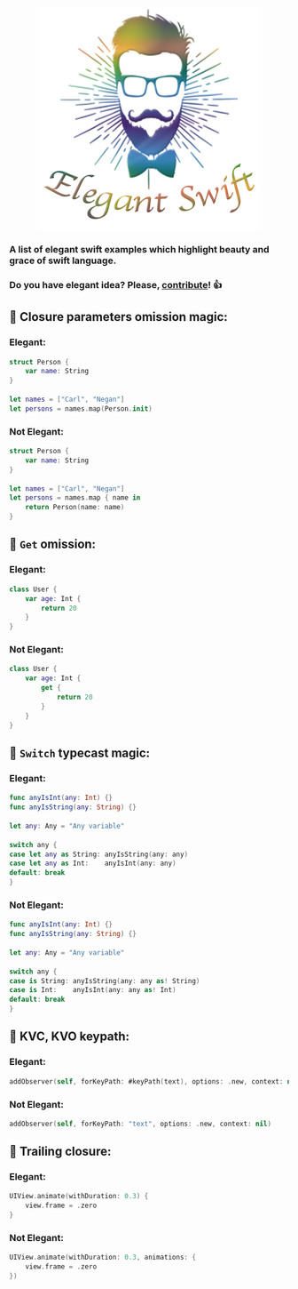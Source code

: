 <p align="center">
  <img src="logo.png" alt="Elegant swift"/>
</p>

### A list of elegant swift examples which highlight beauty and grace of swift language.
### Do you have elegant idea? Please, [contribute](https://github.com/Otbivnoe/Elegant-Swift/pulls)! :+1:


## :tada: Closure parameters omission magic: 

### Elegant:

``` swift
struct Person {
    var name: String
}

let names = ["Carl", "Negan"]
let persons = names.map(Person.init)
```

### Not Elegant:

``` swift 
struct Person {
    var name: String
}

let names = ["Carl", "Negan"]
let persons = names.map { name in
    return Person(name: name)
}
```

## :tada: `Get` omission: 

### Elegant:

```swift
class User {
    var age: Int {
        return 20
    }
}
```

### Not Elegant:

```swift
class User {
    var age: Int {
        get {
            return 20
        }
    }
}
```

## :tada: `Switch` typecast magic:

### Elegant:

``` swift
func anyIsInt(any: Int) {}
func anyIsString(any: String) {}

let any: Any = "Any variable"

switch any {
case let any as String: anyIsString(any: any)
case let any as Int:    anyIsInt(any: any)
default: break
}
```

### Not Elegant:

``` swift 
func anyIsInt(any: Int) {}
func anyIsString(any: String) {}

let any: Any = "Any variable"

switch any {
case is String: anyIsString(any: any as! String)
case is Int:    anyIsInt(any: any as! Int)
default: break
}
```

## :tada: KVC, KVO keypath: 

### Elegant:

```swift
addObserver(self, forKeyPath: #keyPath(text), options: .new, context: nil)
```

### Not Elegant:

```swift
addObserver(self, forKeyPath: "text", options: .new, context: nil)
```

## :tada: Trailing closure: 

### Elegant:

```swift
UIView.animate(withDuration: 0.3) {
    view.frame = .zero
}
```

### Not Elegant:

```swift
UIView.animate(withDuration: 0.3, animations: {
    view.frame = .zero
})
```
